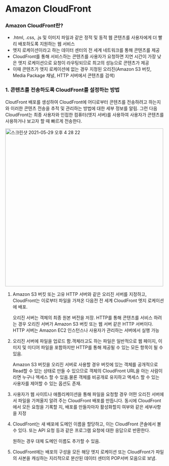 # Amazon CloudFront

### Amazon CloudFront란?

- .html, .css, .js 및 이미지 파일과 같은 정적 및 동적 웹 콘텐츠를 사용자에게 더 빨리 배포하도록 지원하는 웹 서비스
- 엣지 로케이션이라고 하는 데이터 센터의 전 세계 네트워크를 통해 콘텐츠를 제공
- CloudFront를 통해 서비스하는 콘텐츠를 사용자가 요청하면 지연 시간이 가장 낮은 엣지 로케이션으로 요청이 라우팅되므로 최고의 성능으로 콘텐츠가 제공
- 이때 콘텐츠가 엣지 로케이션에 없는 경우 지정된 오리진(Amazon S3 버킷, Media Package 채널, HTTP 서버에서 콘텐츠를 검색)



### 1. 콘텐츠를 전송하도록 CloudFront를 설정하는 방법

CloutFront 배포를 생성하여 CloudFront에 어디로부터 콘텐츠를 전송하려고 하는지와 이러한 콘텐츠 전송을 추적 및 관리하는 방법에 대한 세부 정보를 알림. 그런 다음 CloudFront는 최종 사용자와 인접한 컴퓨터(엣지 서버)를 사용하여 사용자가 콘텐츠를 사용하거나 보고자 할 때 빠르게 전송한다.

<img width="499" alt="스크린샷 2021-05-29 오후 4 28 22" src="https://user-images.githubusercontent.com/45779378/120062024-e4bcb100-c09a-11eb-85e5-d01627659a75.png">

1. Amazon S3 버킷 또는 고유 HTTP 서버와 같은 오리진 서버를 지정하고, CloudFront는 이로부터 파일을 가져온 다음전 전 세계 CloudFront 엣지 로케이션에 배포.

   오리진 서버는 객체의 최종 원본 버전을 저장. HTTP를 통해 콘텐츠를 서비스 하려는 경우 오리진 서버가 Amazon S3 버킷 또는 웹 서버 같은 HTTP 서버이다. HTTP 서버는 Amazon EC2 인스턴스나 사용자가 관리하는 서버에서 실행 가능

2. 오리진 서버에 파일을 업로드 함.객체라고도 하는 파일은 일반적으로 웹 페이지, 이미지 및 미디어 파일을 포함하지만 HTTP를 통해 제공될 수 있는 모든 항목이 될 수 있음.

   Amazon S3 버킷을 오리진 서버로 사용할 경우 버킷에 있는 객체를 공개적으로 Read할 수 있는 상태로 만들 수 있으므로 객체의 CloudFront URL을 아는 사람이라면 누구나 엑세스 할 수 있음.물론 객체를 비공개로 유지하고 액세스 할 수 있는 사용자를 제어할 수 있는 옵션도 존재.

3. 사용자가 웹 사이트나 애플리케이션을 통해 파일을 요청할 경우 어떤 오리진 서버에서 파일을 가져올지 알려 주는 CloudFront 배포를 만듭니다. 동시에 CloudFront에서 모든 요청을 기록할 지, 배포를 만들자마자 활성화할지 여부와 같은 세부사항을 지정

4. CloudFront는 새 배포에 도메인 이름을 할당하고, 이는 CloudFront 콘솔에서 볼 수 있다. 또는 API 요청 등과 같은 프로그램 요청에 대한 응답으로 반환한다.

   원하는 경우 대체 도메인 이름도 추가할 수 있음.

5. CloudFront에는 배포의 구성을 모든 해당 엣지 로케이션 또는 CloudFront가 파일의 사본을 캐싱하는 지리적으로 분산된 데이터 센터의 POP서버 모음으로 보냄.
